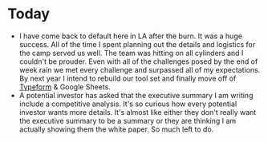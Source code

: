 # Today

* I have come back to default here in LA after the burn. It was a huge success. All of the time I spent planning out the details and logistics for the camp served us well. The team was hitting on all cylinders and I couldn't be prouder. Even with all of the challenges posed by the end of week rain we met every challenge and surpassed all of my expectations. By next year I intend to rebuild our tool set and finally move off of [Typeform](https://typeform.com) &amp; Google Sheets.
* A potential investor has asked that the executive summary I am writing include a competitive analysis. It's so curious how every potential investor wants more details. It's almost like either they don't really want the executive summary to be a summary or they are thinking I am actually showing them the white paper. So much left to do.
